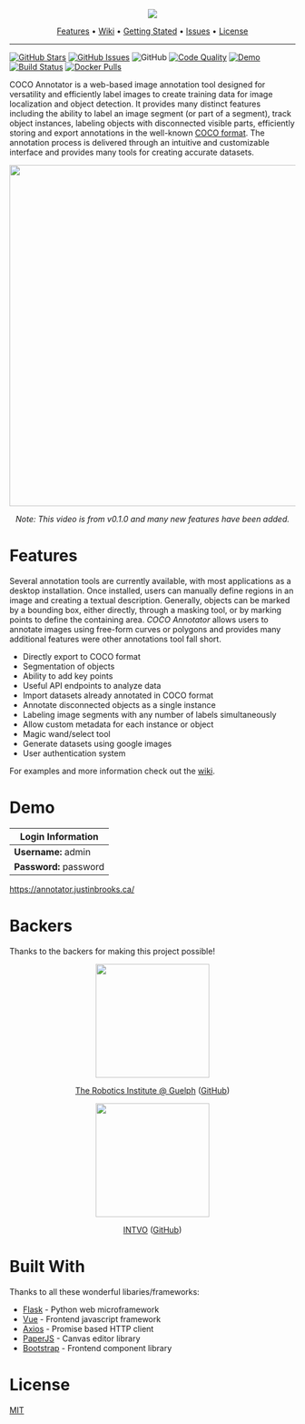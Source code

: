 <p align="center"><img src="https://i.imgur.com/AA7IdbQ.png"></p>

<p align="center">
  <a href="#features">Features</a> •
  <a href="https://github.com/jsbroks/coco-annotator/wiki">Wiki</a> •
  <a href="https://github.com/jsbroks/coco-annotator/wiki/Getting-Started">Getting Stated</a> •
  <a href="https://github.com/jsbroks/coco-annotator/issues">Issues</a> •
  <a href="#license">License</a>
</p>


---


[![GitHub Stars](https://img.shields.io/github/stars/jsbroks/coco-annotator.svg)](https://github.com/jsbroks/coco-annotator/stargazers)
[![GitHub Issues](https://img.shields.io/github/issues/jsbroks/coco-annotator.svg)](https://github.com/jsbroks/coco-annotator/issues) 
![GitHub](https://img.shields.io/github/license/mashape/apistatus.svg)
[![Code Quality](https://img.shields.io/lgtm/grade/javascript/g/jsbroks/coco-annotator.svg?label=code%20quality)](https://lgtm.com/projects/g/jsbroks/coco-annotator/context:javascript)
[![Demo](https://img.shields.io/badge/demo-online-green.svg)](https://annotator.justinbrooks.ca/)
[![Build Status](https://travis-ci.org/jsbroks/coco-annotator.svg?branch=master)](https://travis-ci.org/jsbroks/coco-annotator)
[![Docker Pulls](https://img.shields.io/docker/pulls/jsbroks/coco-annotator.svg)](https://hub.docker.com/r/jsbroks/coco-annotator)

COCO Annotator is a web-based image annotation tool designed for versatility and efficiently label images to create training data for image localization and object detection. It provides many distinct features including the ability to label an image segment (or part of a segment), track object instances, labeling objects with disconnected visible parts, efficiently storing and export annotations in the well-known [COCO format](http://cocodataset.org/#format-data). The annotation process is delivered through an intuitive and customizable interface and provides many tools for creating accurate datasets.

<p align="center"><img width="600" src="https://i.imgur.com/m4RmjCp.gif"></p>
<p align="center"><i>Note: This video is from v0.1.0 and many new features have been added.</i></p>

# Features

Several annotation tools are currently available, with most applications as a desktop installation. Once installed, users can manually define regions in an image and creating a textual description. Generally, objects can be marked by a bounding box, either directly, through a masking tool, or by marking points to define the containing area. _COCO Annotator_ allows users to annotate images using free-form curves or polygons and provides many additional features were other annotations tool fall short.

 - Directly export to COCO format
 - Segmentation of objects
 - Ability to add key points
 - Useful API endpoints to analyze data
 - Import datasets already annotated in COCO format
 - Annotate disconnected objects as a single instance
 - Labeling image segments with any number of labels simultaneously
 - Allow custom metadata for each instance or object
 - Magic wand/select tool
 - Generate datasets using google images
 - User authentication system

For examples and more information check out the [wiki](https://github.com/jsbroks/coco-annotator/wiki).

# Demo

| Login Information |
| ----------------- |
| __Username:__ admin   |
| __Password:__ password |

https://annotator.justinbrooks.ca/

# Backers
Thanks to the backers for making this project possible!

<p align="center">
  <a href="http://robotics.uoguelph.ca/"><img src="http://robotics.uoguelph.ca/images/banner.jpg" width=200></a>
</p>
<p  align="center">
  <a href="http://robotics.uoguelph.ca/">The Robotics Institute @ Guelph</a> (<a href="https://github.com/uoguelph-ri">GitHub</a>)
</p>

<p align="center">
  <a href="https://intvo.com/"><img src="https://intvo.com/wp-content/uploads/2019/02/INTVO-6.png" width=200></a>
</p>
<p  align="center">
  <a href="https://intvo.com/">INTVO</a> (<a href="https://github.com/intvo">GitHub</a>)
</p>

# Built With

Thanks to all these wonderful libaries/frameworks:
 - [Flask](http://flask.pocoo.org/) - Python web microframework
 - [Vue](https://vuejs.org/) - Frontend javascript framework
 - [Axios](https://github.com/axios/axios) - Promise based HTTP client
 - [PaperJS](http://paperjs.org/) - Canvas editor library
 - [Bootstrap](https://getbootstrap.com/) - Frontend component library

# License
[MIT](https://tldrlegal.com/license/mit-license)
